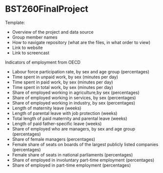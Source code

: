# BST260FinalProject

Template: 

- Overview of the project and data source
- Group member names
- How to navigate repository (what are the files, in what order to view) 
- Link to website
- Link to screencast

Indicators of employment from OECD 

- Labour force participation rate, by sex and age group (percentages)
- Time spent in unpaid work, by sex (minutes per day)
- Time spent in paid work, by sex (minutes per day)
- Time spent in total work, by sex (minutes per day)
- Share of employed working in agriculture,by sex (percentages)
- Share of employed working in services, by sex (percentages)       
- Share of employed working in industry, by sex (percentages)       
- Length of maternity leave (weeks)
- Length of parental leave with job protection (weeks)
- Total length of paid maternity and parental leave (weeks)
- Length of paid father-specific leave (weeks)
- Share of employed who are managers, by sex and age group (percentages)
- Share of female managers (percentages)
- Female share of seats on boards of the largest publicly listed companies (percentages)
- Female share of seats in national parliaments (percentages)
- Share of employed in involuntary part-time employment (percentages)
- Share of employed in part-time employment (percentages)